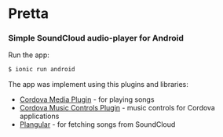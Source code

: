 # Pretta 
### Simple SoundCloud audio-player for Android 

Run the app: 
```bash
$ ionic run android
```

The app was implement using this plugins and libraries:

- [Cordova Media Plugin](http://cordova.apache.org/docs/en/latest/reference/cordova-plugin-media/index.html#constants) - for playing songs
- [Cordova Music Controls Plugin](https://github.com/homerours/cordova-music-controls-plugin) - music controls for Cordova applications
- [Plangular](https://github.com/mrmrs/Plangular) - for fetching songs from SoundCloud
